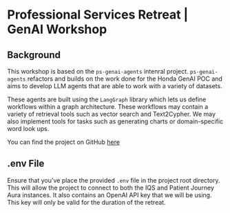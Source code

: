 # Professional Services Retreat | GenAI Workshop

## Background

This workshop is based on the `ps-genai-agents` intenral project. `ps-genai-agents` refactors and builds on the work done for the Honda GenAI POC and aims to develop LLM agents that are able to work with a variety of datasets. 

These agents are built using the `LangGraph` library which lets us define workflows within a graph architecture. These workflows may contain a variety of retrieval tools such as vector search and Text2Cypher. We may also implement tools for tasks such as generating charts or domain-specific word look ups.

You can find the project on GitHub [here](https://github.com/neo4j-field/ps-genai-agents)

## .env File

Ensure that you've place the provided `.env` file in the project root directory. This will allow the project to connect to both the IQS and Patient Journey Aura instances. It also contains an OpenAI API key that we will be using. This key will only be valid for the duration of the retreat.